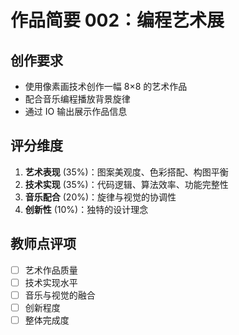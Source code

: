 # 作品简要 002：编程艺术展

## 创作要求

- 使用像素画技术创作一幅 8×8 的艺术作品
- 配合音乐编程播放背景旋律
- 通过 IO 输出展示作品信息

## 评分维度

1. **艺术表现** (35%)：图案美观度、色彩搭配、构图平衡
2. **技术实现** (35%)：代码逻辑、算法效率、功能完整性
3. **音乐配合** (20%)：旋律与视觉的协调性
4. **创新性** (10%)：独特的设计理念

## 教师点评项

- [ ] 艺术作品质量
- [ ] 技术实现水平
- [ ] 音乐与视觉的融合
- [ ] 创新程度
- [ ] 整体完成度
